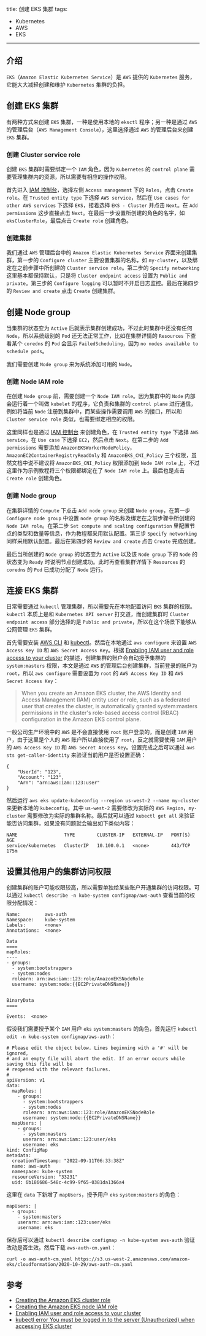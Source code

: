 title: 创建 EKS 集群
tags:
- Kubernetes
- AWS
- EKS
---

## 介绍
`EKS`（`Amazon Elastic Kubernetes Service`）是 `AWS` 提供的 `Kubernetes` 服务，它能大大减轻创建和维护 `Kubernetes` 集群的负担。

## 创建 EKS 集群
有两种方式来创建 `EKS` 集群，一种是使用本地的 `eksctl` 程序；另一种是通过 `AWS` 的管理后台（`AWS Management Console`），这里选择通过 `AWS` 的管理后台来创建 `EKS` 集群。

### 创建 Cluster service role
创建 `EKS` 集群时需要绑定一个 `IAM` 角色，因为 `Kubernetes` 的 `control plane` 需要管理集群内的资源，所以需要有相应的操作权限。

首先进入 [IAM 控制台](https://console.aws.amazon.com/iam/)，选择左侧 `Access management` 下的 `Roles`，点击 `Create role`。在 `Trusted entity type` 下选择 `AWS service`，然后在 `Use cases for other AWS services` 下选择 `EKS`，接着选择 `EKS - Cluster` 并点击 `Next`。在 `Add permissions` 这步直接点击 `Next`。在最后一步设置所创建的角色的名字，如 `eksClusterRole`，最后点击 `Create role` 创建角色。

### 创建集群
我们通过 `AWS` 管理后台中的 `Amazon Elastic Kubernetes Service` 界面来创建集群，第一步的 `Configure cluster` 主要设置集群的名称，如 `my-cluster`，以及绑定在之前步骤中所创建的 `Cluster service role`。第二步的 `Specify networking` 这里基本都保持默认，只是将 `Cluster endpoint access` 设置为 `Public and private`。第三步的 `Configure logging` 可以暂时不开启日志监控。最后在第四步的 `Review and create` 点击 `Create` 创建集群。

## 创建 Node group
当集群的状态变为 `Active` 后就表示集群创建成功，不过此时集群中还没有任何 `Node`，所以系统级别的 `Pod` 还无法正常工作，比如在集群详情的 `Resources` 下查看某个 `coredns` 的 `Pod` 会显示 `FailedScheduling`，因为 `no nodes available to schedule pods`。

我们需要创建 `Node group` 来为系统添加可用的 `Node`。

### 创建 Node IAM role
在创建 `Node group` 前，需要创建一个 `Node IAM role`。因为集群中的 `Node` 内部会运行着一个叫做 `kubelet` 的程序，它负责和集群的 `control plane` 进行通信，例如将当前 `Node` 注册到集群中，而某些操作需要调用 `AWS` 的接口，所以和 `Cluster service role` 类似，也需要绑定相应的权限。

这里同样也是通过 [IAM 控制台](https://console.aws.amazon.com/iam/) 来创建角色，在 `Trusted entity type` 下选择 `AWS service`，在 `Use case` 下选择 `EC2`，然后点击 `Next`。在第二步的 `Add permissions` 需要添加 `AmazonEKSWorkerNodePolicy`，`AmazonEC2ContainerRegistryReadOnly` 和 `AmazonEKS_CNI_Policy` 三个权限，虽然文档中说不建议将 `AmazonEKS_CNI_Policy` 权限添加到 `Node IAM role` 上，不过这里作为示例教程将三个权限都绑定在了 `Node IAM role` 上。最后也是点击 `Create role` 创建角色。

### 创建 Node group
在集群详情的 `Compute` 下点击 `Add node group` 来创建 `Node group`，在第一步 `Configure node group` 中设置 `node group` 的名称及绑定在之前步骤中所创建的 `Node IAM role`。在第二步 `Set compute and scaling configuration` 里配置节点的类型和数量等信息，作为教程都采用默认配置。第三步 `Specify networking` 同样采用默认配置。最后在第四步的 `Review and create` 点击 `Create` 完成创建。

最后当所创建的 `Node group` 的状态变为 `Active` 以及该 `Node group` 下的 `Node` 的状态变为 `Ready` 时说明节点创建成功。此时再查看集群详情下 `Resources` 的 `coredns` 的 `Pod` 已成功分配了 `Node` 运行。

## 连接 EKS 集群
日常需要通过 `kubectl` 管理集群，所以需要先在本地配置访问 `EKS` 集群的权限。`kubectl` 本质上是和 `Kubernetes API server` 打交道，而创建集群时 `Cluster endpoint access` 部分选择的是 `Public and private`，所以在这个场景下能够从公网管理 `EKS` 集群。

首先需要安装 [AWS CLI](https://docs.aws.amazon.com/cli/latest/userguide/getting-started-install.html) 和 [kubectl](https://docs.aws.amazon.com/eks/latest/userguide/install-kubectl.html)。然后在本地通过 `aws configure` 来设置 `AWS Access Key ID` 和 `AWS Secret Access Key`。根据 [Enabling IAM user and role access to your cluster](https://docs.aws.amazon.com/eks/latest/userguide/add-user-role.html) 的描述，创建集群的账户会自动授予集群的 `system:masters` 权限，本文是通过 `AWS` 的管理后台创建集群，当前登录的账户为 `root`，所以 `aws configure` 需要设置为 `root` 的 `AWS Access Key ID` 和 `AWS Secret Access Key`：

> When you create an Amazon EKS cluster, the AWS Identity and Access Management (IAM) entity user or role, such as a federated user that creates the cluster, is automatically granted system:masters permissions in the cluster's role-based access control (RBAC) configuration in the Amazon EKS control plane.

一般公司生产环境中的 `AWS` 是不会直接使用 `root` 账户登录的，而是创建 `IAM` 用户，由于这里是个人的 `AWS` 账户所以直接使用了 `root`，反之就需要使用 `IAM` 用户的 `AWS Access Key ID` 和 `AWS Secret Access Key`。设置完成之后可以通过 `aws sts get-caller-identity` 来验证当前用户是否设置正确：

```
{
    "UserId": "123",
    "Account": "123",
    "Arn": "arn:aws:iam::123:user"
}
```

然后运行 `aws eks update-kubeconfig --region us-west-2 --name my-cluster` 来更新本地的 `kubeconfig`，其中 `us-west-2` 需要修改为实际的 `AWS Region`，`my-cluster` 需要修改为实际的集群名称。最后就可以通过 `kubectl get all` 来验证能否访问集群，如果没有问题就会输出如下类似内容：

```
NAME                 TYPE        CLUSTER-IP   EXTERNAL-IP   PORT(S)   AGE
service/kubernetes   ClusterIP   10.100.0.1   <none>        443/TCP   175m
```

## 设置其他用户的集群访问权限
创建集群的账户可能权限较高，所以需要单独给某些账户开通集群的访问权限。可以通过 `kubectl describe -n kube-system configmap/aws-auth` 查看当前的权限分配情况：

```
Name:         aws-auth
Namespace:    kube-system
Labels:       <none>
Annotations:  <none>

Data
====
mapRoles:
----
- groups:
  - system:bootstrappers
  - system:nodes
  rolearn: arn:aws:iam::123:role/AmazonEKSNodeRole
  username: system:node:{{EC2PrivateDNSName}}


BinaryData
====

Events:  <none>
```

假设我们需要授予某个 `IAM` 用户 `eks` `system:masters` 的角色，首先运行 `kubectl edit -n kube-system configmap/aws-auth`：

```
# Please edit the object below. Lines beginning with a '#' will be ignored,
# and an empty file will abort the edit. If an error occurs while saving this file will be
# reopened with the relevant failures.
#
apiVersion: v1
data:
  mapRoles: |
    - groups:
      - system:bootstrappers
      - system:nodes
      rolearn: arn:aws:iam::123:role/AmazonEKSNodeRole
      username: system:node:{{EC2PrivateDNSName}}
  mapUsers: |
    - groups:
      - system:masters
      userarn: arn:aws:iam::123:user/eks
      username: eks
kind: ConfigMap
metadata:
  creationTimestamp: "2022-09-11T06:33:38Z"
  name: aws-auth
  namespace: kube-system
  resourceVersion: "33231"
  uid: 6b186686-548c-4c99-9f65-0381da1366a4
```

这里在 `data` 下新增了 `mapUsers`，授予用户 `eks` `system:masters` 的角色：

```
mapUsers: |
  - groups:
    - system:masters
    userarn: arn:aws:iam::123:user/eks
    username: eks
```

保存后可以通过 `kubectl describe configmap -n kube-system aws-auth` 验证改动是否生效。然后下载 `aws-auth-cm.yaml`：

```
curl -o aws-auth-cm.yaml https://s3.us-west-2.amazonaws.com/amazon-eks/cloudformation/2020-10-29/aws-auth-cm.yaml
```

## 参考
* [Creating the Amazon EKS cluster role](https://docs.aws.amazon.com/eks/latest/userguide/service_IAM_role.html#create-service-role)
* [Creating the Amazon EKS node IAM role](https://docs.aws.amazon.com/eks/latest/userguide/create-node-role.html#create-worker-node-role)
* [Enabling IAM user and role access to your cluster](https://docs.aws.amazon.com/eks/latest/userguide/add-user-role.html)
* [kubectl error You must be logged in to the server (Unauthorized) when accessing EKS cluster](https://stackoverflow.com/questions/50791303/kubectl-error-you-must-be-logged-in-to-the-server-unauthorized-when-accessing)